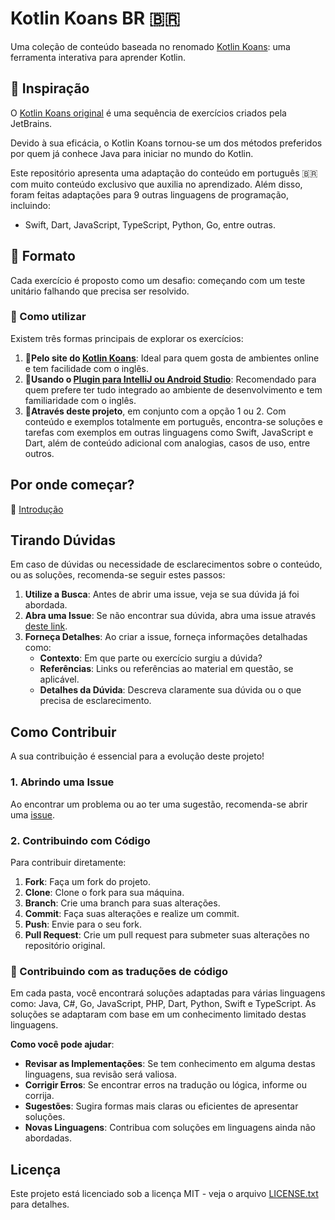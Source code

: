# Kotlin Koans BR 🇧🇷

Uma coleção de conteúdo baseada no renomado [Kotlin Koans](https://play.kotlinlang.org/koans/overview): uma ferramenta interativa para
aprender Kotlin.

## 🌌 Inspiração

O [Kotlin Koans original](https://github.com/Kotlin/kotlin-koans-edu) é uma sequência de exercícios criados pela JetBrains.

Devido à sua eficácia, o Kotlin Koans tornou-se um dos métodos preferidos por quem já conhece Java para iniciar no mundo do Kotlin.

Este repositório apresenta uma adaptação do conteúdo em português 🇧🇷 com muito conteúdo exclusivo que auxilia no aprendizado. Além disso,
foram feitas adaptações para 9 outras linguagens de programação, incluindo:

- Swift, Dart, JavaScript, TypeScript, Python, Go, entre outras.

## 🧰 Formato

Cada exercício é proposto como um desafio: começando com um teste unitário falhando que precisa ser resolvido.

### 🚀 Como utilizar

Existem três formas principais de explorar os exercícios:

1. 🥉**Pelo site do [Kotlin Koans](https://play.kotlinlang.org/koans/overview)**: Ideal para quem gosta de ambientes online e tem facilidade
   com o inglês.
2. 🥈**Usando
   o [Plugin para IntelliJ ou Android Studio](https://plugins.jetbrains.com/plugin/10081-jetbrains-academy/docs/learner-start-guide.html)**:
   Recomendado para quem prefere ter tudo integrado ao ambiente de desenvolvimento e tem familiaridade com o inglês.
3. 🥇**Através deste projeto**, em conjunto com a opção 1 ou 2. Com conteúdo e exemplos totalmente em português, encontra-se soluções e
   tarefas com exemplos em outras linguagens como Swift, JavaScript e Dart, além de conteúdo adicional com analogias, casos de uso, entre
   outros.

## Por onde começar?

🔗 [Introdução](https://github.com/rsicarelli/kotlin-koans-edu-br/blob/main/koans/src/commonMain/kotlin/com/rsicarelli/koansbr/introduction/README.md)

## Tirando Dúvidas

Em caso de dúvidas ou necessidade de esclarecimentos sobre o conteúdo, ou as soluções, recomenda-se seguir estes passos:

1. **Utilize a Busca**: Antes de abrir uma issue, veja se sua dúvida já foi abordada.
2. **Abra uma Issue**: Se não encontrar sua dúvida, abra uma issue
   através [deste link](https://github.com/rsicarelli/kotlin-koans-edu-br/issues).
3. **Forneça Detalhes**: Ao criar a issue, forneça informações detalhadas como:
    - **Contexto**: Em que parte ou exercício surgiu a dúvida?
    - **Referências**: Links ou referências ao material em questão, se aplicável.
    - **Detalhes da Dúvida**: Descreva claramente sua dúvida ou o que precisa de esclarecimento.

## Como Contribuir

A sua contribuição é essencial para a evolução deste projeto!

### 1. Abrindo uma Issue

Ao encontrar um problema ou ao ter uma sugestão, recomenda-se abrir
uma [issue](https://github.com/rsicarelli/kotlin-koans-edu-br/issues/new).

### 2. Contribuindo com Código

Para contribuir diretamente:

1. **Fork**: Faça um fork do projeto.
2. **Clone**: Clone o fork para sua máquina.
3. **Branch**: Crie uma branch para suas alterações.
4. **Commit**: Faça suas alterações e realize um commit.
5. **Push**: Envie para o seu fork.
6. **Pull Request**: Crie um pull request para submeter suas alterações no repositório original.

### 🤝 Contribuindo com as traduções de código

Em cada pasta, você encontrará soluções adaptadas para várias linguagens como: Java, C#, Go, JavaScript, PHP, Dart, Python, Swift e
TypeScript. As soluções se adaptaram com base em um conhecimento limitado destas linguagens.

**Como você pode ajudar**:

- **Revisar as Implementações**: Se tem conhecimento em alguma destas linguagens, sua revisão será valiosa.
- **Corrigir Erros**: Se encontrar erros na tradução ou lógica, informe ou corrija.
- **Sugestões**: Sugira formas mais claras ou eficientes de apresentar soluções.
- **Novas Linguagens**: Contribua com soluções em linguagens ainda não abordadas.

## Licença

Este projeto está licenciado sob a licença MIT - veja o arquivo [LICENSE.txt](LICENSE.txt) para detalhes.
